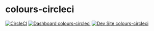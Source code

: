 # colours-circleci

[![CircleCI](https://circleci.com/gh/colours/colours-circleci.svg?style=shield)](https://circleci.com/gh/colours/colours-circleci)
[![Dashboard colours-circleci](https://img.shields.io/badge/dashboard-colours_circleci-yellow.svg)](https://dashboard.pantheon.io/sites/5555f228-bd29-4a35-b968-cf12a7a00d0d#dev/code)
[![Dev Site colours-circleci](https://img.shields.io/badge/site-colours_circleci-blue.svg)](http://dev-colours-circleci.pantheonsite.io/)